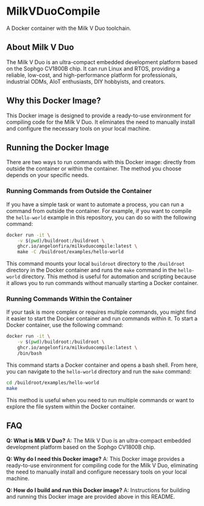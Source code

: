 # MilkVDuoCompile

A Docker container with the Milk V Duo toolchain.

## About Milk V Duo

The Milk V Duo is an ultra-compact embedded development platform based on the
Sophgo CV1800B chip. It can run Linux and RTOS, providing a reliable, low-cost,
and high-performance platform for professionals, industrial ODMs, AIoT
enthusiasts, DIY hobbyists, and creators.

## Why this Docker Image?

This Docker image is designed to provide a ready-to-use environment for
compiling code for the Milk V Duo. It eliminates the need to manually install
and configure the necessary tools on your local machine.

## Running the Docker Image

There are two ways to run commands with this Docker image: directly from outside
the container or within the container. The method you choose depends on your
specific needs.

### Running Commands from Outside the Container

If you have a simple task or want to automate a process, you can run a command
from outside the container. For example, if you want to compile the
`hello-world` example in this repository, you can do so with the following
command:

```bash
docker run -it \
    -v $(pwd)/buildroot:/buildroot \
    ghcr.io/angelonfira/milkvduocompile:latest \
    make -C /buildroot/examples/hello-world
```

This command mounts your local `buildroot` directory to the `/buildroot`
directory in the Docker container and runs the `make` command in the
`hello-world` directory. This method is useful for automation and scripting
because it allows you to run commands without manually starting a Docker
container.

### Running Commands Within the Container

If your task is more complex or requires multiple commands, you might find it
easier to start the Docker container and run commands within it. To start a
Docker container, use the following command:

```bash
docker run -it \
    -v $(pwd)/buildroot:/buildroot \
    ghcr.io/angelonfira/milkvduocompile:latest \
    /bin/bash
```

This command starts a Docker container and opens a bash shell. From here, you
can navigate to the `hello-world` directory and run the `make` command:

```bash
cd /buildroot/examples/hello-world
make
```

This method is useful when you need to run multiple commands or want to explore
the file system within the Docker container.



## FAQ

**Q: What is Milk V Duo?** A: The Milk V Duo is an ultra-compact embedded
development platform based on the Sophgo CV1800B chip.

**Q: Why do I need this Docker image?** A: This Docker image provides a
ready-to-use environment for compiling code for the Milk V Duo, eliminating the
need to manually install and configure necessary tools on your local machine.

**Q: How do I build and run this Docker image?** A: Instructions for building
and running this Docker image are provided above in this README.
